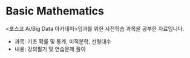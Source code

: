 # Basic Mathematics

<포스코 Ai/Big Data 아카데미>입과를 위한 사전학습 과목을 공부한 자료입니다.
- 과목: 기초 확률 및 통계, 미적분학, 선형대수
- 내용: 강의필기 및 연습문제 풀이
